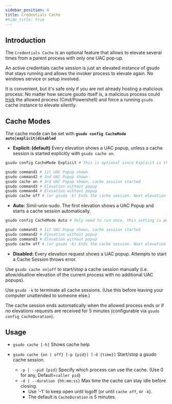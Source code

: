 ```yaml
---
sidebar_position: 4
title: Credentials Cache
#hide_title: true
---
```


## Introduction

The `Credentials Cache` is an optional feature that allows to elevate several times from a parent process with only one UAC pop-up.  

An active credentials cache session is just an elevated instance of gsudo that stays running and allows the invoker process to elevate again. No windows service or setup involved.

It is convenient, but it's safe only if you are not already hosting a malicious process: No matter how secure gsudo itself is, a malicious process could [trick](https://en.wikipedia.org/wiki/DLL_injection#Approaches_on_Microsoft_Windows) the allowed process (Cmd/Powershell) and force a running `gsudo` cache instance to elevate silently.

## Cache Modes

The cache mode can be set with **`gsudo config CacheMode auto|explicit|disabled`**

- **Explicit: (default)** Every elevation shows a UAC popup, unless a cache session is started explicitly with `gsudo cache on`.

```powershell
gsudo config CacheMode Explicit # This is optional since Explicit is the default.

gsudo command1 # 1st UAC Popup shown
gsudo command2 # 2nd UAC Popup shown
gsudo cache on # 3rd UAC Popup shown, cache session started
gsudo command3 # Elevation without popup 
gsudo command4 # Elevation without popup 
gsudo cache off # (or gsudo -k) Ends the cache session. Next elevation will show a UAC popup.
```

- **Auto:** Simil-unix-sudo. The first elevation shows a UAC Popup and starts a cache session automatically.

```powershell
gsudo config CacheMode Auto # Only need to run once, this setting is persistent.

gsudo command1 # 1st UAC Popup shown, cache session started
gsudo command2 # Elevation without popup
gsudo command3 # Elevation without popup 
gsudo cache off # (or gsudo -k) Ends the cache session. Next elevation will show a UAC popup.
```

- **Disabled:** Every elevation request shows a UAC popup. Attempts to start a Cache Session throws error. 

Use `gsudo cache on|off` to start/stop a cache session manually (i.e. allow/disallow elevation of the current process with no additional UAC popups).

Use `gsudo -k` to terminate all cache sessions. (Use this before leaving your computer unattended to someone else.)

The cache session ends automatically when the allowed process ends or if no elevations requests are received for 5 minutes (configurable via `gsudo config CacheDuration`).

## Usage

- `gsudo cache [-h]`              Shows cache help
- `gsudo cache {on | off} [-p {pid}] [-d {time}]`   Start/stop a gsudo cache session.

  - `-p | --pid {pid}`            Specify which process can use the cache. (Use 0 for any, Default=`caller pid`)
  - `-d | --duration {hh:mm:ss}`  Max time the cache can stay idle before closing.
    - Use '-1' to keep open until logoff (or until `cache off`, or `-k`).
    - The default is `CacheDuration` is 5 minutes.
